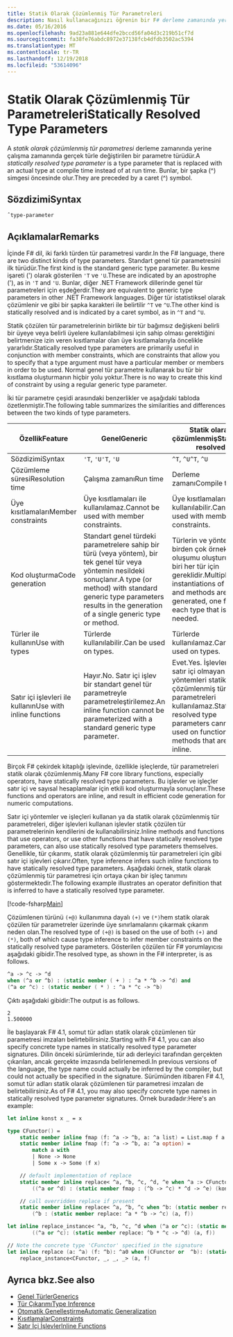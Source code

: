 ```yaml
---
title: Statik Olarak Çözümlenmiş Tür Parametreleri
description: Nasıl kullanacağınızı öğrenin bir F# derleme zamanında yerine çalışma zamanında gerçek türle değiştirilen statik olarak çözümlenen tür parametresi.
ms.date: 05/16/2016
ms.openlocfilehash: 9ad23a881e644dfe2bccd56fa04d3c219b51cf7d
ms.sourcegitcommit: fa38fe76abdc8972e37138fcb4dfdb3502ac5394
ms.translationtype: MT
ms.contentlocale: tr-TR
ms.lasthandoff: 12/19/2018
ms.locfileid: "53614096"
---
```

# <a name="statically-resolved-type-parameters"></a><span data-ttu-id="cc670-103">Statik Olarak Çözümlenmiş Tür Parametreleri</span><span class="sxs-lookup"><span data-stu-id="cc670-103">Statically Resolved Type Parameters</span></span>

<span data-ttu-id="cc670-104">A *statik olarak çözümlenmiş tür parametresi* derleme zamanında yerine çalışma zamanında gerçek türle değiştirilen bir parametre türüdür.</span><span class="sxs-lookup"><span data-stu-id="cc670-104">A *statically resolved type parameter* is a type parameter that is replaced with an actual type at compile time instead of at run time.</span></span> <span data-ttu-id="cc670-105">Bunlar, bir şapka (^) simgesi öncesinde olur.</span><span class="sxs-lookup"><span data-stu-id="cc670-105">They are preceded by a caret (^) symbol.</span></span>

## <a name="syntax"></a><span data-ttu-id="cc670-106">Sözdizimi</span><span class="sxs-lookup"><span data-stu-id="cc670-106">Syntax</span></span>

```
ˆtype-parameter
```

## <a name="remarks"></a><span data-ttu-id="cc670-107">Açıklamalar</span><span class="sxs-lookup"><span data-stu-id="cc670-107">Remarks</span></span>

<span data-ttu-id="cc670-108">İçinde F# dil, iki farklı türden tür parametresi vardır.</span><span class="sxs-lookup"><span data-stu-id="cc670-108">In the F# language, there are two distinct kinds of type parameters.</span></span> <span data-ttu-id="cc670-109">Standart genel tür parametresini ilk türüdür.</span><span class="sxs-lookup"><span data-stu-id="cc670-109">The first kind is the standard generic type parameter.</span></span> <span data-ttu-id="cc670-110">Bu kesme işareti (') olarak gösterilen `'T` ve `'U`.</span><span class="sxs-lookup"><span data-stu-id="cc670-110">These are indicated by an apostrophe ('), as in `'T` and `'U`.</span></span> <span data-ttu-id="cc670-111">Bunlar, diğer .NET Framework dillerinde genel tür parametreleri için eşdeğerdir.</span><span class="sxs-lookup"><span data-stu-id="cc670-111">They are equivalent to generic type parameters in other .NET Framework languages.</span></span> <span data-ttu-id="cc670-112">Diğer tür istatistiksel olarak çözümlenir ve gibi bir şapka karakteri ile belirtilir `^T` ve `^U`.</span><span class="sxs-lookup"><span data-stu-id="cc670-112">The other kind is statically resolved and is indicated by a caret symbol, as in `^T` and `^U`.</span></span>

<span data-ttu-id="cc670-113">Statik çözülen tür parametrelerinin birlikte bir tür bağımsız değişkeni belirli bir üyeye veya belirli üyelere kullanılabilmesi için sahip olması gerektiğini belirtmenize izin veren kısıtlamalar olan üye kısıtlamalarıyla öncelikle yararlıdır.</span><span class="sxs-lookup"><span data-stu-id="cc670-113">Statically resolved type parameters are primarily useful in conjunction with member constraints, which are constraints that allow you to specify that a type argument must have a particular member or members in order to be used.</span></span> <span data-ttu-id="cc670-114">Normal genel tür parametre kullanarak bu tür bir kısıtlama oluşturmanın hiçbir yolu yoktur.</span><span class="sxs-lookup"><span data-stu-id="cc670-114">There is no way to create this kind of constraint by using a regular generic type parameter.</span></span>

<span data-ttu-id="cc670-115">İki tür parametre çeşidi arasındaki benzerlikler ve aşağıdaki tabloda özetlenmiştir.</span><span class="sxs-lookup"><span data-stu-id="cc670-115">The following table summarizes the similarities and differences between the two kinds of type parameters.</span></span>

|<span data-ttu-id="cc670-116">Özellik</span><span class="sxs-lookup"><span data-stu-id="cc670-116">Feature</span></span>|<span data-ttu-id="cc670-117">Genel</span><span class="sxs-lookup"><span data-stu-id="cc670-117">Generic</span></span>|<span data-ttu-id="cc670-118">Statik olarak çözümlenmiş</span><span class="sxs-lookup"><span data-stu-id="cc670-118">Statically resolved</span></span>|
|-------|-------|-------------------|
|<span data-ttu-id="cc670-119">Sözdizimi</span><span class="sxs-lookup"><span data-stu-id="cc670-119">Syntax</span></span>|<span data-ttu-id="cc670-120">`'T`, `'U`</span><span class="sxs-lookup"><span data-stu-id="cc670-120">`'T`, `'U`</span></span>|<span data-ttu-id="cc670-121">`^T`, `^U`</span><span class="sxs-lookup"><span data-stu-id="cc670-121">`^T`, `^U`</span></span>|
|<span data-ttu-id="cc670-122">Çözümleme süresi</span><span class="sxs-lookup"><span data-stu-id="cc670-122">Resolution time</span></span>|<span data-ttu-id="cc670-123">Çalışma zamanı</span><span class="sxs-lookup"><span data-stu-id="cc670-123">Run time</span></span>|<span data-ttu-id="cc670-124">Derleme zamanı</span><span class="sxs-lookup"><span data-stu-id="cc670-124">Compile time</span></span>|
|<span data-ttu-id="cc670-125">Üye kısıtlamaları</span><span class="sxs-lookup"><span data-stu-id="cc670-125">Member constraints</span></span>|<span data-ttu-id="cc670-126">Üye kısıtlamaları ile kullanılamaz.</span><span class="sxs-lookup"><span data-stu-id="cc670-126">Cannot be used with member constraints.</span></span>|<span data-ttu-id="cc670-127">Üye kısıtlamaları ile kullanılabilir.</span><span class="sxs-lookup"><span data-stu-id="cc670-127">Can be used with member constraints.</span></span>|
|<span data-ttu-id="cc670-128">Kod oluşturma</span><span class="sxs-lookup"><span data-stu-id="cc670-128">Code generation</span></span>|<span data-ttu-id="cc670-129">Standart genel türdeki parametrelere sahip bir türü (veya yöntem), bir tek genel tür veya yöntemin nesildeki sonuçlanır.</span><span class="sxs-lookup"><span data-stu-id="cc670-129">A type (or method) with standard generic type parameters results in the generation of a single generic type or method.</span></span>|<span data-ttu-id="cc670-130">Türlerin ve yöntemlerin birden çok örnek oluşumu oluşturulur, biri her tür için gereklidir.</span><span class="sxs-lookup"><span data-stu-id="cc670-130">Multiple instantiations of types and methods are generated, one for each type that is needed.</span></span>|
|<span data-ttu-id="cc670-131">Türler ile kullanın</span><span class="sxs-lookup"><span data-stu-id="cc670-131">Use with types</span></span>|<span data-ttu-id="cc670-132">Türlerde kullanılabilir.</span><span class="sxs-lookup"><span data-stu-id="cc670-132">Can be used on types.</span></span>|<span data-ttu-id="cc670-133">Türlerde kullanılamaz.</span><span class="sxs-lookup"><span data-stu-id="cc670-133">Cannot be used on types.</span></span>|
|<span data-ttu-id="cc670-134">Satır içi işlevleri ile kullanın</span><span class="sxs-lookup"><span data-stu-id="cc670-134">Use with inline functions</span></span>|<span data-ttu-id="cc670-135">Hayır.</span><span class="sxs-lookup"><span data-stu-id="cc670-135">No.</span></span> <span data-ttu-id="cc670-136">Satır içi işlev bir standart genel tür parametreyle parametreleştirilemez.</span><span class="sxs-lookup"><span data-stu-id="cc670-136">An inline function cannot be parameterized with a standard generic type parameter.</span></span>|<span data-ttu-id="cc670-137">Evet.</span><span class="sxs-lookup"><span data-stu-id="cc670-137">Yes.</span></span> <span data-ttu-id="cc670-138">İşlevleri veya satır içi olmayan yöntemleri statik olarak çözümlenmiş tür parametreleri kullanılamaz.</span><span class="sxs-lookup"><span data-stu-id="cc670-138">Statically resolved type parameters cannot be used on functions or methods that are not inline.</span></span>|

<span data-ttu-id="cc670-139">Birçok F# çekirdek kitaplığı işlevinde, özellikle işleçlerde, tür parametreleri statik olarak çözümlenmiş.</span><span class="sxs-lookup"><span data-stu-id="cc670-139">Many F# core library functions, especially operators, have statically resolved type parameters.</span></span> <span data-ttu-id="cc670-140">Bu işlevler ve işleçler satır içi ve sayısal hesaplamalar için etkili kod oluşturmayla sonuçlanır.</span><span class="sxs-lookup"><span data-stu-id="cc670-140">These functions and operators are inline, and result in efficient code generation for numeric computations.</span></span>

<span data-ttu-id="cc670-141">Satır içi yöntemler ve işleçleri kullanan ya da statik olarak çözümlenmiş tür parametreleri, diğer işlevleri kullanan işlevler statik çözülen tür parametrelerinin kendilerini de kullanabilirsiniz.</span><span class="sxs-lookup"><span data-stu-id="cc670-141">Inline methods and functions that use operators, or use other functions that have statically resolved type parameters, can also use statically resolved type parameters themselves.</span></span> <span data-ttu-id="cc670-142">Genellikle, tür çıkarımı, statik olarak çözümlenmiş tür parametreleri için gibi satır içi işlevleri çıkarır.</span><span class="sxs-lookup"><span data-stu-id="cc670-142">Often, type inference infers such inline functions to have statically resolved type parameters.</span></span> <span data-ttu-id="cc670-143">Aşağıdaki örnek, statik olarak çözümlenmiş tür parametresi için ortaya çıkan bir işleç tanımını göstermektedir.</span><span class="sxs-lookup"><span data-stu-id="cc670-143">The following example illustrates an operator definition that is inferred to have a statically resolved type parameter.</span></span>

[!code-fsharp[Main](../../../../samples/snippets/fsharp/lang-ref-3/snippet401.fs)]

<span data-ttu-id="cc670-144">Çözümlenen türünü `(+@)` kullanımına dayalı `(+)` ve `(*)`hem statik olarak çözülen tür parametreler üzerinde üye sınırlamalarını çıkarmak çıkarım neden olan.</span><span class="sxs-lookup"><span data-stu-id="cc670-144">The resolved type of `(+@)` is based on the use of both `(+)` and `(*)`, both of which cause type inference to infer member constraints on the statically resolved type parameters.</span></span> <span data-ttu-id="cc670-145">Gösterilen çözülen tür F# yorumlayıcısı aşağıdaki gibidir.</span><span class="sxs-lookup"><span data-stu-id="cc670-145">The resolved type, as shown in the F# interpreter, is as follows.</span></span>

```fsharp
^a -> ^c -> ^d
when (^a or ^b) : (static member ( + ) : ^a * ^b -> ^d) and
(^a or ^c) : (static member ( * ) : ^a * ^c -> ^b)
```

<span data-ttu-id="cc670-146">Çıktı aşağıdaki gibidir:</span><span class="sxs-lookup"><span data-stu-id="cc670-146">The output is as follows.</span></span>

```
2
1.500000
```

<span data-ttu-id="cc670-147">İle başlayarak F# 4.1, somut tür adları statik olarak çözümlenen tür parametresi imzaları belirtebilirsiniz.</span><span class="sxs-lookup"><span data-stu-id="cc670-147">Starting with F# 4.1, you can also specify concrete type names in statically resolved type parameter signatures.</span></span>  <span data-ttu-id="cc670-148">Dilin önceki sürümlerinde, tür adı derleyici tarafından gerçekten çıkarılan, ancak gerçekte imzasında belirlenemedi.</span><span class="sxs-lookup"><span data-stu-id="cc670-148">In previous versions of the language, the type name could actually be inferred by the compiler, but could not actually be specified in the signature.</span></span>  <span data-ttu-id="cc670-149">Sürümünden itibaren F# 4.1, somut tür adları statik olarak çözümlenen tür parametresi imzaları de belirtebilirsiniz.</span><span class="sxs-lookup"><span data-stu-id="cc670-149">As of F# 4.1, you may also specify concrete type names in statically resolved type parameter signatures.</span></span> <span data-ttu-id="cc670-150">Örnek buradadır:</span><span class="sxs-lookup"><span data-stu-id="cc670-150">Here's an example:</span></span>

```fsharp
let inline konst x _ = x

type CFunctor() = 
    static member inline fmap (f: ^a -> ^b, a: ^a list) = List.map f a
    static member inline fmap (f: ^a -> ^b, a: ^a option) =
        match a with
        | None -> None
        | Some x -> Some (f x)

    // default implementation of replace
    static member inline replace< ^a, ^b, ^c, ^d, ^e when ^a :> CFunctor and (^a or ^d): (static member fmap: (^b -> ^c) * ^d -> ^e) > (a, f) =
        ((^a or ^d) : (static member fmap : (^b -> ^c) * ^d -> ^e) (konst a, f))

    // call overridden replace if present
    static member inline replace< ^a, ^b, ^c when ^b: (static member replace: ^a * ^b -> ^c)>(a: ^a, f: ^b) =
        (^b : (static member replace: ^a * ^b -> ^c) (a, f))

let inline replace_instance< ^a, ^b, ^c, ^d when (^a or ^c): (static member replace: ^b * ^c -> ^d)> (a: ^b, f: ^c) =
        ((^a or ^c): (static member replace: ^b * ^c -> ^d) (a, f))

// Note the concrete type 'CFunctor' specified in the signature
let inline replace (a: ^a) (f: ^b): ^a0 when (CFunctor or  ^b): (static member replace: ^a *  ^b ->  ^a0) =
    replace_instance<CFunctor, _, _, _> (a, f)
```

## <a name="see-also"></a><span data-ttu-id="cc670-151">Ayrıca bkz.</span><span class="sxs-lookup"><span data-stu-id="cc670-151">See also</span></span>

- [<span data-ttu-id="cc670-152">Genel Türler</span><span class="sxs-lookup"><span data-stu-id="cc670-152">Generics</span></span>](index.md)
- [<span data-ttu-id="cc670-153">Tür Çıkarımı</span><span class="sxs-lookup"><span data-stu-id="cc670-153">Type Inference</span></span>](../type-inference.md)
- [<span data-ttu-id="cc670-154">Otomatik Genelleştirme</span><span class="sxs-lookup"><span data-stu-id="cc670-154">Automatic Generalization</span></span>](automatic-generalization.md)
- [<span data-ttu-id="cc670-155">Kısıtlamalar</span><span class="sxs-lookup"><span data-stu-id="cc670-155">Constraints</span></span>](constraints.md)
- [<span data-ttu-id="cc670-156">Satır İçi İşlevler</span><span class="sxs-lookup"><span data-stu-id="cc670-156">Inline Functions</span></span>](../functions/inline-functions.md)
